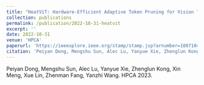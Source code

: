 ```yaml
---
title: "HeatViT: Hardware-Efficient Adaptive Token Pruning for Vision Transformers"
collection: publications
permalink: /publication/2022-10-31-heatvit
excerpt: ''
date: 2022-10-31
venue: 'HPCA'
paperurl: 'https://ieeexplore.ieee.org/stamp/stamp.jsp?arnumber=10071047'
citation: 'Peiyan Dong, Mengshu Sun, Alec Lu, Yanyue Xie, Zhenglun Kong, Xin Meng, Xue Lin, Zhenman Fang, Yanzhi Wang'
---
```


Peiyan Dong, Mengshu Sun, Alec Lu, Yanyue Xie, Zhenglun Kong, Xin Meng, Xue Lin, Zhenman Fang, Yanzhi Wang. HPCA 2023.
